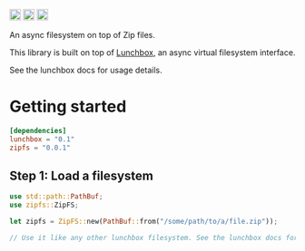[<img alt="github" src="https://img.shields.io/badge/github-vivekpanyam/zipfs-8da0cb?style=for-the-badge&logo=github" height="20">](https://github.com/vivekpanyam/zipfs)
[<img alt="crates.io" src="https://img.shields.io/crates/v/zipfs.svg?style=for-the-badge&logo=rust" height="20">](https://crates.io/crates/zipfs)
[<img alt="docs.rs" src="https://img.shields.io/badge/docs.rs-zipfs-66c2a5?style=for-the-badge&logo=docs.rs" height="20">](https://docs.rs/zipfs)

An async filesystem on top of Zip files.

This library is built on top of [Lunchbox](https://github.com/vivekpanyam/lunchbox), an async virtual filesystem interface.

See the lunchbox docs for usage details.

# Getting started

```toml
[dependencies]
lunchbox = "0.1"
zipfs = "0.0.1"
```

## Step 1: Load a filesystem

```rust
use std::path::PathBuf;
use zipfs::ZipFS;

let zipfs = ZipFS::new(PathBuf::from("/some/path/to/a/file.zip"));

// Use it like any other lunchbox filesystem. See the lunchbox docs for more details.
```